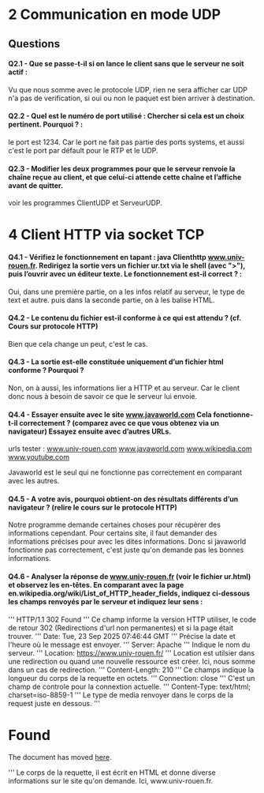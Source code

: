 # 2 Communication en mode UDP

## Questions

#### Q2.1 - Que se passe-t-il si on lance le client sans que le serveur ne soit actif :

Vu que nous somme avec le protocole UDP, rien ne sera afficher car UDP n'a pas de verification, si oui ou non le paquet est bien arriver à destination. 

#### Q2.2 - Quel est le numéro de port utilisé : Chercher si cela est un choix pertinent. Pourquoi ? :

le port est 1234. Car le port ne fait pas partie des ports systems, et aussi c'est le port par défault pour le RTP et le UDP.

#### Q2.3 - Modifier les deux programmes pour que le serveur renvoie la chaîne reçue au client, et que celui-ci attende cette chaîne et l’affiche avant de quitter.

voir les programmes ClientUDP et ServeurUDP.


# 4 Client HTTP via socket TCP

#### Q4.1 - Vérifiez le fonctionnement en tapant : java Clienthttp www.univ-rouen.fr. Redirigez la sortie vers un fichier ur.txt via le shell (avec ">"), puis l’ouvrir avec un éditeur texte. Le fonctionnement est-il correct ? :

Oui, dans une première partie, on a les infos relatif au serveur, le type de text et autre. puis dans la seconde partie, on à les balise HTML.

#### Q4.2 - Le contenu du fichier est-il conforme à ce qui est attendu ? (cf. Cours sur protocole HTTP)

Bien que cela change un peut, c'est le cas.

#### Q4.3 - La sortie est-elle constituée uniquement d’un fichier html conforme ? Pourquoi ?

Non, on à aussi, les informations lier a HTTP et au serveur. Car le client donc nous à besoin de savoir ce que le serveur lui envoie. 

#### Q4.4 - Essayer ensuite avec le site www.javaworld.com Cela fonctionne-t-il correctement ? (comparez avec ce que vous obtenez via un navigateur) Essayez ensuite avec d’autres URLs.

urls tester : 
www.univ-rouen.com
www.javaworld.com
www.wikipedia.com
www.youtube.com

Javaworld est le seul qui ne fonctionne pas correctement en comparant avec les autres.

#### Q4.5 - A votre avis, pourquoi obtient-on des résultats différents d’un navigateur ? (relire le cours sur le protocole HTTP)

Notre programme demande certaines choses pour récupèrer des informations cependant. Pour certains site, il faut demander des informations précises pour avec les dites informations. Donc si javaworld fonctionne pas correctement, c'est juste qu'on demande pas les bonnes informations.

#### Q4.6 - Analyser la réponse de www.univ-rouen.fr (voir le fichier ur.html) et observez les en-têtes. En comparant avec la page en.wikipedia.org/wiki/List_of_HTTP_header_fields, indiquez ci-dessous les champs renvoyés par le serveur et indiquez leur sens :

'''
HTTP/1.1 302 Found 
'''
Ce champ informe la version HTTP utiliser, le code de retour 302 (Redirections d'url non permanentes) et si la page était trouver.
'''
Date: Tue, 23 Sep 2025 07:46:44 GMT
'''
Précise la date et l'heure où le message est envoyer.
'''
Server: Apache
'''
Indique le nom du serveur. 
'''
Location: https://www.univ-rouen.fr/
'''
Location est utilsier dans une redirection ou quand une nouvelle ressource est créer. Ici, nous somme dans un cas de redirection.
'''
Content-Length: 210
'''
Ce champs indique la longueur du corps de la requette en octets.
'''
Connection: close
'''
C'est un champ de controle pour la connextion actuelle. 
'''
Content-Type: text/html; charset=iso-8859-1
'''
Le type de media renvoyer dans le corps de la request juste en dessous.
'''
<!DOCTYPE HTML PUBLIC "-//IETF//DTD HTML 2.0//EN">
<html><head>
<title>302 Found</title>
</head><body>
<h1>Found</h1>
<p>The document has moved <a href="https://www.univ-rouen.fr/">here</a>.</p>
</body></html>
'''
Le corps de la requette, il est écrit en HTML et donne diverse informations sur le site qu'on demande. Ici, www.univ-rouen.fr.



